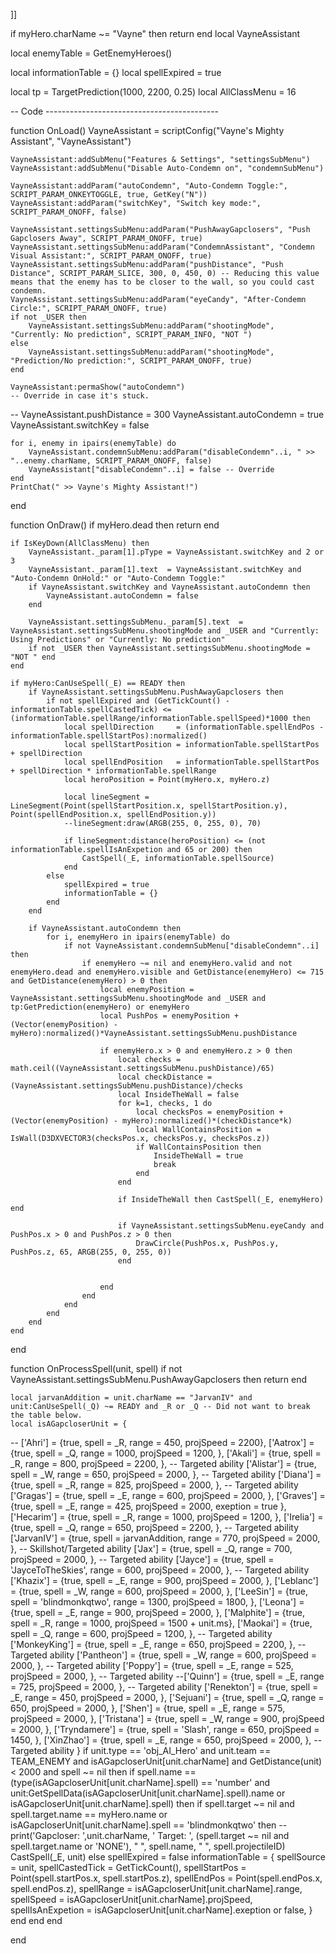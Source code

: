 
]]

if myHero.charName ~= "Vayne" then return end
local VayneAssistant

local enemyTable = GetEnemyHeroes()

local informationTable = {}
local spellExpired = true

local tp = TargetPrediction(1000, 2200, 0.25)
local AllClassMenu = 16

-- Code -------------------------------------------

function OnLoad()
    VayneAssistant = scriptConfig("Vayne's Mighty Assistant", "VayneAssistant")

    VayneAssistant:addSubMenu("Features & Settings", "settingsSubMenu")
    VayneAssistant:addSubMenu("Disable Auto-Condemn on", "condemnSubMenu")

    VayneAssistant:addParam("autoCondemn", "Auto-Condemn Toggle:", SCRIPT_PARAM_ONKEYTOGGLE, true, GetKey("N"))
    VayneAssistant:addParam("switchKey", "Switch key mode:", SCRIPT_PARAM_ONOFF, false)

    VayneAssistant.settingsSubMenu:addParam("PushAwayGapclosers", "Push Gapclosers Away", SCRIPT_PARAM_ONOFF, true)
    VayneAssistant.settingsSubMenu:addParam("CondemnAssistant", "Condemn Visual Assistant:", SCRIPT_PARAM_ONOFF, true)
    VayneAssistant.settingsSubMenu:addParam("pushDistance", "Push Distance", SCRIPT_PARAM_SLICE, 300, 0, 450, 0) -- Reducing this value means that the enemy has to be closer to the wall, so you could cast condemn.
    VayneAssistant.settingsSubMenu:addParam("eyeCandy", "After-Condemn Circle:", SCRIPT_PARAM_ONOFF, true)
    if not _USER then
        VayneAssistant.settingsSubMenu:addParam("shootingMode", "Currently: No prediction", SCRIPT_PARAM_INFO, "NOT ")
    else
        VayneAssistant.settingsSubMenu:addParam("shootingMode", "Prediction/No prediction:", SCRIPT_PARAM_ONOFF, true)
    end

    VayneAssistant:permaShow("autoCondemn")
    -- Override in case it's stuck.
--    VayneAssistant.pushDistance = 300
    VayneAssistant.autoCondemn = true
    VayneAssistant.switchKey = false

    for i, enemy in ipairs(enemyTable) do
        VayneAssistant.condemnSubMenu:addParam("disableCondemn"..i, " >> "..enemy.charName, SCRIPT_PARAM_ONOFF, false)
        VayneAssistant["disableCondemn"..i] = false -- Override
    end
    PrintChat(" >> Vayne's Mighty Assistant!")
end

function OnDraw()
    if myHero.dead then return end

    if IsKeyDown(AllClassMenu) then
        VayneAssistant._param[1].pType = VayneAssistant.switchKey and 2 or 3
        VayneAssistant._param[1].text  = VayneAssistant.switchKey and "Auto-Condemn OnHold:" or "Auto-Condemn Toggle:"
        if VayneAssistant.switchKey and VayneAssistant.autoCondemn then
            VayneAssistant.autoCondemn = false
        end

        VayneAssistant.settingsSubMenu._param[5].text  = VayneAssistant.settingsSubMenu.shootingMode and _USER and "Currently: Using Predictions" or "Currently: No prediction"
        if not _USER then VayneAssistant.settingsSubMenu.shootingMode = "NOT " end
    end

    if myHero:CanUseSpell(_E) == READY then
        if VayneAssistant.settingsSubMenu.PushAwayGapclosers then
            if not spellExpired and (GetTickCount() - informationTable.spellCastedTick) <= (informationTable.spellRange/informationTable.spellSpeed)*1000 then
                local spellDirection     = (informationTable.spellEndPos - informationTable.spellStartPos):normalized()
                local spellStartPosition = informationTable.spellStartPos + spellDirection
                local spellEndPosition   = informationTable.spellStartPos + spellDirection * informationTable.spellRange
                local heroPosition = Point(myHero.x, myHero.z)

                local lineSegment = LineSegment(Point(spellStartPosition.x, spellStartPosition.y), Point(spellEndPosition.x, spellEndPosition.y))
                --lineSegment:draw(ARGB(255, 0, 255, 0), 70)

                if lineSegment:distance(heroPosition) <= (not informationTable.spellIsAnExpetion and 65 or 200) then
                    CastSpell(_E, informationTable.spellSource)
                end
            else
                spellExpired = true
                informationTable = {}
            end
        end

        if VayneAssistant.autoCondemn then
            for i, enemyHero in ipairs(enemyTable) do
                if not VayneAssistant.condemnSubMenu["disableCondemn"..i] then
                    if enemyHero ~= nil and enemyHero.valid and not enemyHero.dead and enemyHero.visible and GetDistance(enemyHero) <= 715 and GetDistance(enemyHero) > 0 then
                        local enemyPosition = VayneAssistant.settingsSubMenu.shootingMode and _USER and tp:GetPrediction(enemyHero) or enemyHero
                        local PushPos = enemyPosition + (Vector(enemyPosition) - myHero):normalized()*VayneAssistant.settingsSubMenu.pushDistance

                        if enemyHero.x > 0 and enemyHero.z > 0 then
                            local checks = math.ceil((VayneAssistant.settingsSubMenu.pushDistance)/65)
                            local checkDistance = (VayneAssistant.settingsSubMenu.pushDistance)/checks
                            local InsideTheWall = false
                            for k=1, checks, 1 do
                                local checksPos = enemyPosition + (Vector(enemyPosition) - myHero):normalized()*(checkDistance*k)
                                local WallContainsPosition = IsWall(D3DXVECTOR3(checksPos.x, checksPos.y, checksPos.z))
                                if WallContainsPosition then
                                    InsideTheWall = true
                                    break
                                end
                            end

                            if InsideTheWall then CastSpell(_E, enemyHero) end

                            if VayneAssistant.settingsSubMenu.eyeCandy and PushPos.x > 0 and PushPos.z > 0 then
                                DrawCircle(PushPos.x, PushPos.y, PushPos.z, 65, ARGB(255, 0, 255, 0))
                            end


                        end
                    end
                end
            end
        end
    end
end

function OnProcessSpell(unit, spell)
    if not VayneAssistant.settingsSubMenu.PushAwayGapclosers then return end

    local jarvanAddition = unit.charName == "JarvanIV" and unit:CanUseSpell(_Q) ~= READY and _R or _Q -- Did not want to break the table below.
    local isAGapcloserUnit = {
--        ['Ahri']        = {true, spell = _R, range = 450,   projSpeed = 2200},
        ['Aatrox']      = {true, spell = _Q,                  range = 1000,  projSpeed = 1200, },
        ['Akali']       = {true, spell = _R,                  range = 800,   projSpeed = 2200, }, -- Targeted ability
        ['Alistar']     = {true, spell = _W,                  range = 650,   projSpeed = 2000, }, -- Targeted ability
        ['Diana']       = {true, spell = _R,                  range = 825,   projSpeed = 2000, }, -- Targeted ability
        ['Gragas']      = {true, spell = _E,                  range = 600,   projSpeed = 2000, },
        ['Graves']      = {true, spell = _E,                  range = 425,   projSpeed = 2000, exeption = true },
        ['Hecarim']     = {true, spell = _R,                  range = 1000,  projSpeed = 1200, },
        ['Irelia']      = {true, spell = _Q,                  range = 650,   projSpeed = 2200, }, -- Targeted ability
        ['JarvanIV']    = {true, spell = jarvanAddition,      range = 770,   projSpeed = 2000, }, -- Skillshot/Targeted ability
        ['Jax']         = {true, spell = _Q,                  range = 700,   projSpeed = 2000, }, -- Targeted ability
        ['Jayce']       = {true, spell = 'JayceToTheSkies',   range = 600,   projSpeed = 2000, }, -- Targeted ability
        ['Khazix']      = {true, spell = _E,                  range = 900,   projSpeed = 2000, },
        ['Leblanc']     = {true, spell = _W,                  range = 600,   projSpeed = 2000, },
        ['LeeSin']      = {true, spell = 'blindmonkqtwo',     range = 1300,  projSpeed = 1800, },
        ['Leona']       = {true, spell = _E,                  range = 900,   projSpeed = 2000, },
        ['Malphite']    = {true, spell = _R,                  range = 1000,  projSpeed = 1500 + unit.ms},
        ['Maokai']      = {true, spell = _Q,                  range = 600,   projSpeed = 1200, }, -- Targeted ability
        ['MonkeyKing']  = {true, spell = _E,                  range = 650,   projSpeed = 2200, }, -- Targeted ability
        ['Pantheon']    = {true, spell = _W,                  range = 600,   projSpeed = 2000, }, -- Targeted ability
        ['Poppy']       = {true, spell = _E,                  range = 525,   projSpeed = 2000, }, -- Targeted ability
        --['Quinn']       = {true, spell = _E,                  range = 725,   projSpeed = 2000, }, -- Targeted ability
        ['Renekton']    = {true, spell = _E,                  range = 450,   projSpeed = 2000, },
        ['Sejuani']     = {true, spell = _Q,                  range = 650,   projSpeed = 2000, },
        ['Shen']        = {true, spell = _E,                  range = 575,   projSpeed = 2000, },
        ['Tristana']    = {true, spell = _W,                  range = 900,   projSpeed = 2000, },
        ['Tryndamere']  = {true, spell = 'Slash',             range = 650,   projSpeed = 1450, },
        ['XinZhao']     = {true, spell = _E,                  range = 650,   projSpeed = 2000, }, -- Targeted ability
    }
    if unit.type == 'obj_AI_Hero' and unit.team == TEAM_ENEMY and isAGapcloserUnit[unit.charName] and GetDistance(unit) < 2000 and spell ~= nil then
        if spell.name == (type(isAGapcloserUnit[unit.charName].spell) == 'number' and unit:GetSpellData(isAGapcloserUnit[unit.charName].spell).name or isAGapcloserUnit[unit.charName].spell) then
            if spell.target ~= nil and spell.target.name == myHero.name or isAGapcloserUnit[unit.charName].spell == 'blindmonkqtwo' then
--                print('Gapcloser: ',unit.charName, ' Target: ', (spell.target ~= nil and spell.target.name or 'NONE'), " ", spell.name, " ", spell.projectileID)
                CastSpell(_E, unit)
            else
                spellExpired = false
                informationTable = {
                    spellSource = unit,
                    spellCastedTick = GetTickCount(),
                    spellStartPos = Point(spell.startPos.x, spell.startPos.z),
                    spellEndPos = Point(spell.endPos.x, spell.endPos.z),
                    spellRange = isAGapcloserUnit[unit.charName].range,
                    spellSpeed = isAGapcloserUnit[unit.charName].projSpeed,
                    spellIsAnExpetion = isAGapcloserUnit[unit.charName].exeption or false,
                }
            end
        end
    end

end